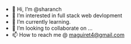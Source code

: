 - 👋 Hi, I’m @sharanch
- 👀 I’m interested in full stack web devlopment
- 🌱 I’m currently learning.
- 💞️ I’m looking to collaborate on ...
- 📫 How to reach me @ maguiret4@gmail.com

<!---
sharanch/sharanch is a ✨ special ✨ repository because its `README.md` (this file) appears on your GitHub profile.
You can click the Preview link to take a look at your changes.
--->
